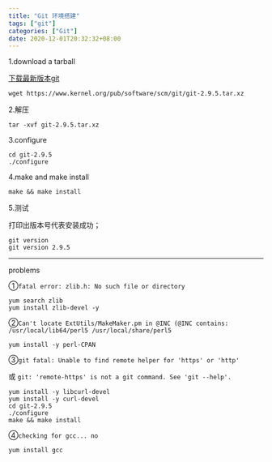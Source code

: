 ```yaml
---
title: "Git 环境搭建"
tags: ["git"]
categories: ["Git"]
date: 2020-12-01T20:32:32+08:00
---
```


1.download a tarball

[下载最新版本git](https://www.kernel.org/pub/software/scm/git/)

```shell
wget https://www.kernel.org/pub/software/scm/git/git-2.9.5.tar.xz
```

2.解压

```shell
tar -xvf git-2.9.5.tar.xz
```

3.configure

```shell
cd git-2.9.5
./configure
```

4.make and make install

```shell
make && make install
```

5.测试

打印出版本号代表安装成功；

```shell
git version
git version 2.9.5
```

---

problems

①`fatal error: zlib.h: No such file or directory`

```shell
yum search zlib
yum install zlib-devel -y
```

②`Can't locate ExtUtils/MakeMaker.pm in @INC (@INC contains: /usr/local/lib64/perl5 /usr/local/share/perl5`

```shell
yum install -y perl-CPAN
```

③`git fatal: Unable to find remote helper for 'https' or 'http'`

或 `git: 'remote-https' is not a git command. See 'git --help'.`

```shell
yum install -y libcurl-devel
yum install -y curl-devel
cd git-2.9.5
./configure
make && make install
```

④`checking for gcc... no`

```shell
yum install gcc
```





